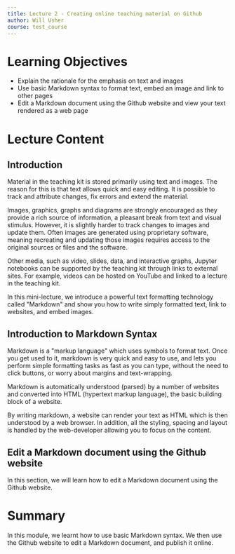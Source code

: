 ```yaml
---
title: Lecture 2 - Creating online teaching material on Github
author: Will Usher
course: test_course
---
```


# Learning Objectives

- Explain the rationale for the emphasis on text and images
- Use basic Markdown syntax to format text, embed an image and link to other pages
- Edit a Markdown document using the Github website and view your text rendered as a web page

# Lecture Content

## Introduction

Material in the teaching kit is stored primarily using text and images.
The reason for this is that text allows quick and easy editing. It is possible to track and attribute changes, fix errors and extend the material.

Images, graphics, graphs and diagrams are strongly encouraged as they provide a rich source of information, a pleasant break from text and visual stimulus. However, it is slightly harder to track changes to images and update them. Often images are generated using proprietary software, meaning recreating and updating those images requires access to the original sources or files and the software.

Other media, such as video, slides, data, and interactive graphs, Jupyter notebooks can be supported by the teaching kit through links to external sites. For example, videos can be hosted on YouTube and linked to a lecture in the teaching kit.

In this mini-lecture, we introduce a powerful text formatting technology called "Markdown" and show you how to write simply formatted text, link to websites, and embed images.

## Introduction to Markdown Syntax

Markdown is a "markup language" which uses symbols to format text. Once you get used to it, markdown is very quick and easy to use, and lets you perform simple formatting tasks
as fast as you can type, without the need to click buttons, or worry about margins and text-wrapping.

Markdown is automatically understood (parsed) by a number of websites and converted into HTML (hypertext markup language), the basic building block of a website.

By writing markdown, a website can render your text as HTML which is then understood by a web browser. In addition, all the styling, spacing and layout is handled by the web-developer allowing you to focus on the content.

## Edit a Markdown document using the Github website

In this section, we will learn how to edit a Markdown document using the Github website.

# Summary

In this module, we learnt how to use basic Markdown syntax.
We then use the Github website to edit a Markdown document, and publish it online.
